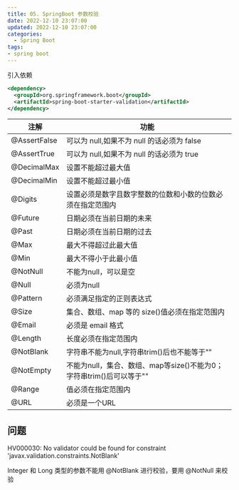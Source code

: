 ```yaml
---
title: 05. SpringBoot 参数校验
date: 2022-12-10 23:07:00
updated: 2022-12-10 23:07:00
categories:
  - Spring Boot
tags:
- spring boot
---
```


引入依赖

```xml
<dependency>
  <groupId>org.springframework.boot</groupId>
  <artifactId>spring-boot-starter-validation</artifactId>
</dependency>
```

| 注解           | 功能                                            |
| ------------ | --------------------------------------------- |
| @AssertFalse | 可以为 null,如果不为 null 的话必须为 false                    |
| @AssertTrue  | 可以为 null,如果不为 null 的话必须为 true                     |
| @DecimalMax  | 设置不能超过最大值                                     |
| @DecimalMin  | 设置不能超过最小值                                     |
| @Digits      | 设置必须是数字且数字整数的位数和小数的位数必须在指定范围内                 |
| @Future      | 日期必须在当前日期的未来                                  |
| @Past        | 日期必须在当前日期的过去                                  |
| @Max         | 最大不得超过此最大值                                    |
| @Min         | 最大不得小于此最小值                                    |
| @NotNull     | 不能为null，可以是空                                  |
| @Null        | 必须为null                                       |
| @Pattern     | 必须满足指定的正则表达式                                  |
| @Size        | 集合、数组、map 等的 size()值必须在指定范围内                    |
| @Email       | 必须是 email 格式                                    |
| @Length      | 长度必须在指定范围内                                    |
| @NotBlank    | 字符串不能为null,字符串trim()后也不能等于""                  |
| @NotEmpty    | 不能为null，集合、数组、map等size()不能为0；字符串trim()后可以等于"" |
| @Range       | 值必须在指定范围内                                     |
| @URL         | 必须是一个URL                                      |

## 问题

HV000030: No validator could be found for constraint 'javax.validation.constraints.NotBlank'

Integer 和 Long 类型的参数不能用 @NotBlank 进行校验，要用 @NotNull 来校验
